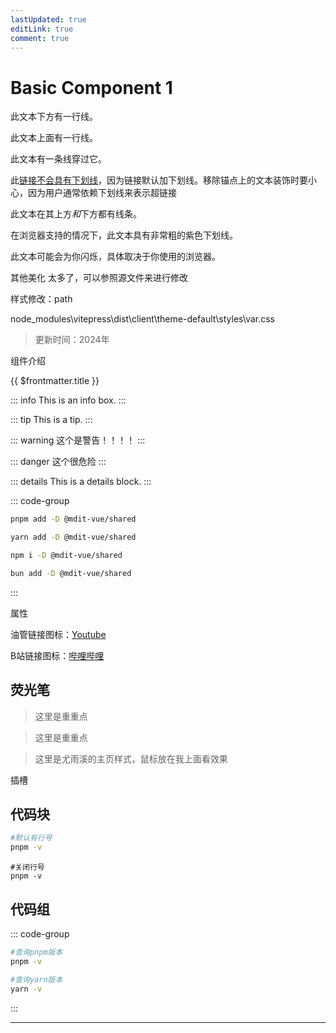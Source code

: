 ```yaml
---
lastUpdated: true
editLink: true
comment: true
---
```


# Basic Component 1
<!-- <update /> -->


<p class="under">此文本下方有一行线。</p>
<p class="over">此文本上面有一行线。</p>
<p class="line">此文本有一条线穿过它。</p>
<p>
  此<a class="plain" href="#">链接不会具有下划线</a
  >，因为链接默认加下划线。移除锚点上的文本装饰时要小心，因为用户通常依赖下划线来表示超链接
</p>
<p class="underover">此文本在其上方<em>和</em>下方都有线条。</p>
<p class="thick">在浏览器支持的情况下，此文本具有非常粗的紫色下划线。</p>
<p class="blink">此文本可能会为你闪烁，具体取决于你使用的浏览器。</p>


其他美化
太多了，可以参照源文件来进行修改

样式修改：path

node_modules\vitepress\dist\client\theme-default\styles\var.css


> 更新时间：2024年


组件介绍



{{ $frontmatter.title }}

::: info
This is an info box.
:::

::: tip
This is a tip.
:::

::: warning
这个是警告！！！！
:::

::: danger
这个很危险
:::

::: details
This is a details block.
:::


::: code-group

```sh [pnpm]
pnpm add -D @mdit-vue/shared
```

```sh [yarn]
yarn add -D @mdit-vue/shared
```

```sh [npm]
npm i -D @mdit-vue/shared
```

```sh [bun]
bun add -D @mdit-vue/shared
```
:::




属性

油管链接图标：[Youtube](https://www.youtube.com/)

B站链接图标：[哔哩哔哩](https://www.bilibili.com/)

## 荧光笔

>   <sapn class="marker-text">这里是重重点</sapn>

>  <sapn class="marker-text-highlight">这里是重重点</sapn>

>  <sapn class="marker-evy">这里是尤雨溪的主页样式，鼠标放在我上面看效果</sapn>



插槽

## 代码块 

```sh
#默认有行号
pnpm -v
```

```sh:no-line-numbers
#关闭行号
pnpm -v
```

## 代码组

::: code-group

```sh [pnpm]
#查询pnpm版本
pnpm -v
```

```sh [yarn]
#查询yarn版本
yarn -v
```

:::




---
